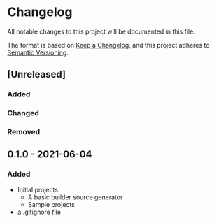 # Changelog
All notable changes to this project will be documented in this file.

The format is based on [Keep a Changelog](https://keepachangelog.com/en/1.0.0/),
and this project adheres to [Semantic Versioning](https://semver.org/spec/v2.0.0.html).

## [Unreleased]

### Added
### Changed
### Removed


## 0.1.0 - 2021-06-04

### Added

- Initial projects
  - A basic builder source generator
  - Sample projects
- a .gitignore file
